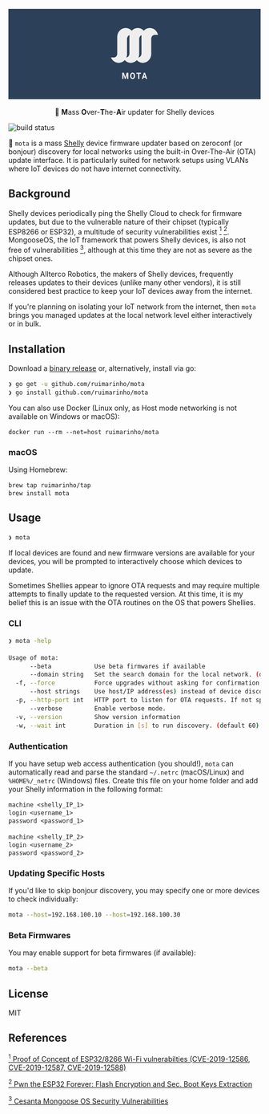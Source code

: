 <p align="center">
    <img src="images/logo/cover.png" height="180">
  <p align="center">🛵 <strong>M</strong>ass <strong>O</strong>ver-<strong>T</strong>he-<strong>A</strong>ir updater for Shelly devices</p>
</p>

![build status](https://github.com/ruimarinho/mota/workflows/Tests/badge.svg?branch=master)

🛵 `mota`  is a mass [Shelly](https://shelly.cloud) device firmware updater based on zeroconf (or bonjour) discovery for local networks using the built-in Over-The-Air (OTA) update interface. It is particularly suited for network setups using VLANs where IoT devices do not have internet connectivity.


## Background

Shelly devices periodically ping the Shelly Cloud to check for firmware updates, but due to the vulnerable nature of their chipset (typically ESP8266 or ESP32), a multitude of security vulnerabilities exist [<sup>1</sup>](#reference-1) [<sup>2</sup>](#reference-2). MongooseOS, the IoT framework that powers Shelly devices, is also not free of vulnerabilities [<sup>3</sup>](#reference-3), although at this time they are not as severe as the chipset ones.

Although Allterco Robotics, the makers of Shelly devices, frequently releases updates to their devices (unlike many other vendors), it is still considered best practice to keep your IoT devices away from the internet.

If you're planning on isolating your IoT network from the internet, then `mota` brings you managed updates at the local network level either interactively or in bulk.

## Installation

Download a [binary release](https://github.com/ruimarinho/mota/releases) or, alternatively, install via go:

```sh
❯ go get -u github.com/ruimarinho/mota
❯ go install github.com/ruimarinho/mota
```

You can also use Docker (Linux only, as Host mode networking is not available on Windows or macOS):

```
docker run --rm --net=host ruimarinho/mota
```

### macOS

Using Homebrew:

```
brew tap ruimarinho/tap
brew install mota
```

## Usage

```sh
❯ mota
```

If local devices are found and new firmware versions are available for your devices, you will be prompted to interactively choose which devices to update.

Sometimes Shellies appear to ignore OTA requests and may require multiple attempts to finally update to the requested version. At this time, it is my belief this is an issue with the OTA routines on the OS that powers Shellies.

### CLI

```sh
❯ mota -help

Usage of mota:
      --beta            Use beta firmwares if available
      --domain string   Set the search domain for the local network. (default "local")
  -f, --force           Force upgrades without asking for confirmation
      --host strings    Use host/IP address(es) instead of device discovery (can be specified multiple times or be comma-separated)
  -p, --http-port int   HTTP port to listen for OTA requests. If not specified, a random port is chosen.
      --verbose         Enable verbose mode.
  -v, --version         Show version information
  -w, --wait int        Duration in [s] to run discovery. (default 60)
```

### Authentication

If you have setup web access authentication (you should!), `mota` can automatically read and parse the standard `~/.netrc` (macOS/Linux) and `%HOME%/_netrc` (Windows) files. Create this file on your home folder and add your Shelly information in the following format:

```
machine <shelly_IP_1>
login <username_1>
password <password_1>

machine <shelly_IP_2>
login <username_2>
password <password_2>
```

### Updating Specific Hosts

If you'd like to skip bonjour discovery, you may specify one or more devices to check individually:

```sh
mota --host=192.168.100.10 --host=192.168.100.30
```

### Beta Firmwares

You may enable support for beta firmwares (if available):

```sh
mota --beta
```

## License

MIT

## References

<a class="anchor" id="reference-1" href="https://github.com/Matheus-Garbelini/esp32_esp8266_attacks"><sup>1</sup> Proof of Concept of ESP32/8266 Wi-Fi vulnerabilties (CVE-2019-12586, CVE-2019-12587, CVE-2019-12588)</a>

<a class="anchor" id="reference-2" href="https://limitedresults.com/2019/11/pwn-the-esp32-forever-flash-encryption-and-sec-boot-keys-extraction/"><sup>2</sup> Pwn the ESP32 Forever: Flash Encryption and Sec. Boot Keys Extraction</a>

<a class="anchor" id="reference-32" href="https://www.cvedetails.com/vulnerability-list/vendor_id-16334/product_id-37010/Cesanta-Mongoose-Os.html"><sup>3</sup> Cesanta Mongoose OS Security Vulnerabilities</a>
